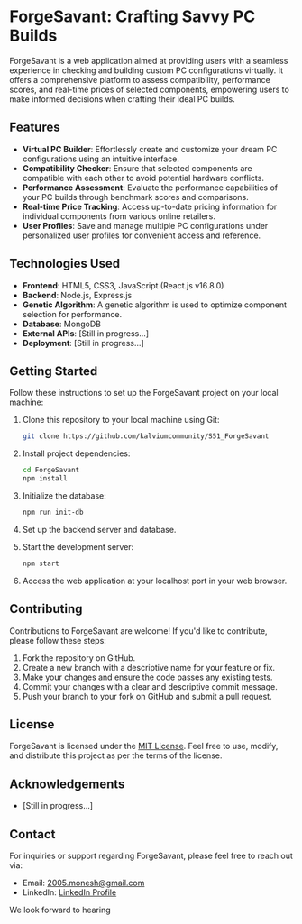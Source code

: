 # ForgeSavant: Crafting Savvy PC Builds

ForgeSavant is a web application aimed at providing users with a seamless experience in checking and building custom PC configurations virtually. It offers a comprehensive platform to assess compatibility, performance scores, and real-time prices of selected components, empowering users to make informed decisions when crafting their ideal PC builds.

## Features

- **Virtual PC Builder**: Effortlessly create and customize your dream PC configurations using an intuitive interface.
- **Compatibility Checker**: Ensure that selected components are compatible with each other to avoid potential hardware conflicts.
- **Performance Assessment**: Evaluate the performance capabilities of your PC builds through benchmark scores and comparisons.
- **Real-time Price Tracking**: Access up-to-date pricing information for individual components from various online retailers.
- **User Profiles**: Save and manage multiple PC configurations under personalized user profiles for convenient access and reference.

## Technologies Used

- **Frontend**: HTML5, CSS3, JavaScript (React.js v16.8.0)
- **Backend**: Node.js, Express.js
- **Genetic Algorithm**: A genetic algorithm is used to optimize component selection for performance.
- **Database**: MongoDB
- **External APIs**: [Still in progress...]
- **Deployment**: [Still in progress...]

## Getting Started

Follow these instructions to set up the ForgeSavant project on your local machine:

1. Clone this repository to your local machine using Git:

   ```bash
   git clone https://github.com/kalviumcommunity/S51_ForgeSavant
   ```

2. Install project dependencies:

   ```bash
   cd ForgeSavant
   npm install
   ```

3. Initialize the database:

   ```bash
   npm run init-db
   ```

4. Set up the backend server and database.

5. Start the development server:

   ```bash
   npm start
   ```

6. Access the web application at your localhost port in your web browser.

## Contributing

Contributions to ForgeSavant are welcome! If you'd like to contribute, please follow these steps:

1. Fork the repository on GitHub.
2. Create a new branch with a descriptive name for your feature or fix.
3. Make your changes and ensure the code passes any existing tests.
4. Commit your changes with a clear and descriptive commit message.
5. Push your branch to your fork on GitHub and submit a pull request.
   
## License

ForgeSavant is licensed under the [MIT License](LICENSE). Feel free to use, modify, and distribute this project as per the terms of the license.

## Acknowledgements

- [Still in progress...]

## Contact

For inquiries or support regarding ForgeSavant, please feel free to reach out via:

- Email: [2005.monesh@gmail.com](mailto:2005.monesh@gmail.com)
- LinkedIn: [LinkedIn Profile](https://www.linkedin.com/in/monesh-b-053439289/)

We look forward to hearing
